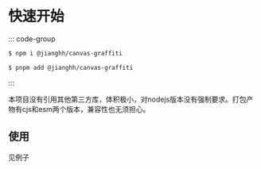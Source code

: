 # 快速开始

::: code-group

```sh [npm]
$ npm i @jianghh/canvas-graffiti
```

```sh [pnpm]
$ pnpm add @jianghh/canvas-graffiti
```

:::

本项目没有引用其他第三方库，体积极小，对nodejs版本没有强制要求。打包产物有cjs和esm两个版本，兼容性也无须担心。

## 使用

见例子
